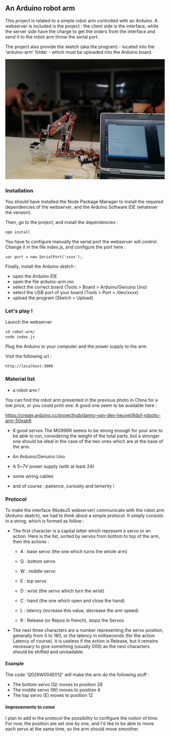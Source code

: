 ## An Arduino robot arm

This project is related to a simple robot arm controlled with an Arduino.
A webserver is included is the project : the client side is the interface,
while the server side have the charge to get the orders from the interface
and send it to the robot arm throw the serial port.

The project also provide the sketch (aka the program) - located into the
'arduino-arm' folder - which must be uploaded into the Arduino board.

![An Arduino robot arm](/IMG_20180820_143853.resized.jpg)

### Installation

You should have installed the Node Package Manager to install the required
dependencies of the webserver, and the Arduino Software IDE (whatever the
version).

Then, go to the project, and install the dependencies :
```
npm install
```

You have to configure manually the serial port the webserver will control.
Change it in the file index.js, and configure the port here :
```
var port = new SerialPort('xxxx');
```

Finally, install the Arduino sketch :
 - open the Arduino IDE
 - open the file arduino-arm.ino
 - select the correct board (Tools > Board > Arduino/Genuino Uno)
 - select the USB port of your board (Tools > Port > /dev/xxxx)
 - upload the program (Sketch > Upload)


### Let's play !

Launch the webserver
```
cd robot-arm/
node index.js
```
Plug the Arduino to your computer and the power supply to the arm.

Visit the following url :
```
http://localhost:3000
```


### Material list

 - a robot arm !

You can find the robot arm presented in the  previous photo in China for
a low price, or you could print one. A good one seem to be available here :

https://create.arduino.cc/projecthub/danny-van-den-heuvel/6dof-robotic-arm-50eab6

 - 6 good servos
The MG996R seems to be strong enough for your arm to be able to run, 
considering the weight of the total parts, but a stronger one should be ideal
in the case of the two ones which are at the base of the arm.

 - An Arduino/Genuino Uno
 - A 5~7V power supply (with at least 2A)
 - some wiring cables
 - and of course : patience, curiosity and temerity !


### Protocol

To make the interface (NodeJS webserver) communicate with the robot arm
(Arduino sketch), we had to think about a simple protocol. It simply
consists in a string, which is formed as follow :

- The first character is a capital letter which represent a servo or 
an action. Here is the list, sorted by servos from bottom to top of 
the arm, then the actions :
  - A : base servo (the one which turns the whole arm)
  - Q : bottom servo
  - W : middle servo
  - E : top servo
  - D : wrist (the servo which turn the wrist)
  - C : hand (the one which open and close the hand)

  - L : latency (increase this value, decrease the arm speed)
  - R : Release (or Repos in french), stops the Servos

- The next three characters are a number representing the servo position,
generally from 0 to 180, or the latency in milliseconds (for the action 
Latency of course). it is useless if the action is Release, but it remains 
necessary to give something (usually 000) as the next characters should be 
shifted and unreadable.

 #### Example

 The code 'Q028W004E012' will make the arm do the following stuff :

  - The bottom servo (Q) moves to position 28
  - The middle servo (W) moves to position 4
  - The top servo (E) moves to position 12


 #### Improvements to come

 I plan to add in the protocol the possibility to configure the notion of
 time. For now, the position are set one by one, and I'd like to be able
 to move each servo at the same time, so the arm should move smoother.